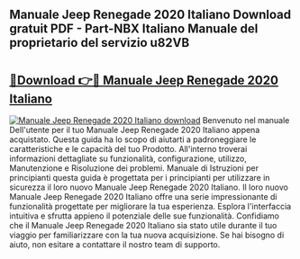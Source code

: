 ## Manuale Jeep Renegade 2020 Italiano Download gratuit PDF - Part-NBX Italiano Manuale del proprietario del servizio u82VB

# <h2><a href="http://dfgaa04.blite.top/?on=Manuale+Jeep+Renegade+2020+Italiano">🔗Download 👉🔴 Manuale Jeep Renegade 2020 Italiano</a></h2>

[![Manuale Jeep Renegade 2020 Italiano download](https://i.imgur.com/lujVjoI.png)](http://dfgaa04.blite.top/?on=Manuale+Jeep+Renegade+2020+Italiano)
Benvenuto nel manuale Dell'utente per il tuo Manuale Jeep Renegade 2020 Italiano appena acquistato. Questa guida ha lo scopo di aiutarti a padroneggiare le caratteristiche e le capacità del tuo Prodotto. All'interno troverai informazioni dettagliate su funzionalità, configurazione, utilizzo, Manutenzione e Risoluzione dei problemi. Manuale di Istruzioni per principianti questa guida è progettata per i principianti per utilizzare in sicurezza il loro nuovo Manuale Jeep Renegade 2020 Italiano. Il loro nuovo Manuale Jeep Renegade 2020 Italiano offre una serie impressionante di funzionalità progettate per migliorare la tua esperienza. Esplora l'interfaccia intuitiva e sfrutta appieno il potenziale delle sue funzionalità. Confidiamo che il Manuale Jeep Renegade 2020 Italiano sia stato utile durante il tuo viaggio per familiarizzare con la tua nuova acquisizione. Se hai bisogno di aiuto, non esitare a contattare il nostro team di supporto.
